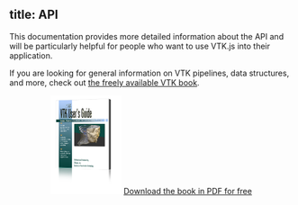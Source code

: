 title: API
---

This documentation provides more detailed information about the API and will be particularly helpful for people who want to use VTK.js into their application.

If you are looking for general information on VTK pipelines, data structures, and more, check out [the freely available VTK book](https://www.vtk.org/vtk-textbook/).

<style>
  .categories {
    columns: 2 200px;
    column-gap: 1rem;
  }

  .categories br {
    display: none;
  }

  .category {
    break-inside: avoid;
    display: inline-block;
    width: 100%;
  }

  center img {
    width: 25%;
  }
</style>

<center>

[![VTK Book][Book]](https://www.vtk.org/vtk-textbook/)
[Download the book in PDF for free](https://www.vtk.org/vtk-textbook/)

</center>

[Book]: ./books_VTK_guide.png
